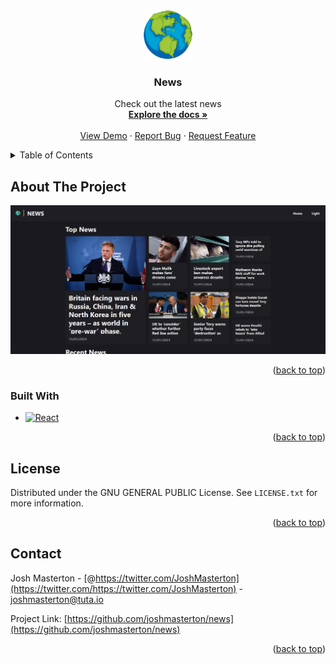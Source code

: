 <a name="readme-top"></a>

<!-- PROJECT LOGO -->
<br />
<div align="center">
  <a href="https://joshmasterton.github.io/news">
    <img src="./public/planet.png" alt="Logo" width="80" height="80">
  </a>

<h3 align="center">News</h3>

  <p align="center">
    Check out the latest news
    <br />
    <a href="https://github.com/joshmasterton/news"><strong>Explore the docs »</strong></a>
    <br />
    <br />
    <a href="https://github.com/joshmasterton/news">View Demo</a>
    ·
    <a href="https://github.com/joshmasterton/news-api/issues">Report Bug</a>
    ·
    <a href="https://github.com/joshmasterton/news-api/issues">Request Feature</a>
  </p>
</div>



<!-- TABLE OF CONTENTS -->
<details>
  <summary>Table of Contents</summary>
  <ol>
    <li>
      <a href="#about-the-project">About The Project</a>
      <ul>
        <li><a href="#built-with">Built With</a></li>
      </ul>
    </li>
    <li><a href="#license">License</a></li>
    <li><a href="#contact">Contact</a></li>
  </ol>
</details>



<!-- ABOUT THE PROJECT -->
## About The Project

[![Product Name Screen Shot][product-screenshot]](https://joshmasterton.github.io/news)

<p align="right">(<a href="#readme-top">back to top</a>)</p>

### Built With

* [![React][React.js]][React-url]

<p align="right">(<a href="#readme-top">back to top</a>)</p>

<!-- LICENSE -->
## License

Distributed under the GNU GENERAL PUBLIC License. See `LICENSE.txt` for more information.

<p align="right">(<a href="#readme-top">back to top</a>)</p>

<!-- CONTACT -->
## Contact

Josh Masterton - [@https://twitter.com/JoshMasterton](https://twitter.com/https://twitter.com/JoshMasterton) - joshmasterton@tuta.io

Project Link: [https://github.com/joshmasterton/news](https://github.com/joshmasterton/news)

<p align="right">(<a href="#readme-top">back to top</a>)</p>



<!-- MARKDOWN LINKS & IMAGES -->
<!-- https://www.markdownguide.org/basic-syntax/#reference-style-links -->
[contributors-shield]: https://img.shields.io/github/contributors/joshmasterton/news.svg?style=for-the-badge
[contributors-url]: https://github.com/joshmasterton/news-api/graphs/contributors
[forks-shield]: https://img.shields.io/github/forks/joshmasterton/news.svg?style=for-the-badge
[forks-url]: https://github.com/joshmasterton/news-api/network/members
[stars-shield]: https://img.shields.io/github/stars/joshmasterton/news.svg?style=for-the-badge
[stars-url]: https://github.com/joshmasterton/news-api/stargazers
[issues-shield]: https://img.shields.io/github/issues/joshmasterton/news.svg?style=for-the-badge
[issues-url]: https://github.com/joshmasterton/news-api/issues
[license-shield]: https://img.shields.io/github/license/joshmasterton/news.svg?style=for-the-badge
[license-url]: https://github.com/joshmasterton/news-api/blob/master/LICENSE.txt
[linkedin-shield]: https://img.shields.io/badge/-LinkedIn-black.svg?style=for-the-badge&logo=linkedin&colorB=555
[linkedin-url]: https://linkedin.com/in/linkedin_username
[product-screenshot]: ./public/screen.png
[Next.js]: https://img.shields.io/badge/next.js-000000?style=for-the-badge&logo=nextdotjs&logoColor=white
[Next-url]: https://nextjs.org/
[React.js]: https://img.shields.io/badge/React-20232A?style=for-the-badge&logo=react&logoColor=61DAFB
[React-url]: https://reactjs.org/
[Vue.js]: https://img.shields.io/badge/Vue.js-35495E?style=for-the-badge&logo=vuedotjs&logoColor=4FC08D
[Vue-url]: https://vuejs.org/
[Angular.io]: https://img.shields.io/badge/Angular-DD0031?style=for-the-badge&logo=angular&logoColor=white
[Angular-url]: https://angular.io/
[Svelte.dev]: https://img.shields.io/badge/Svelte-4A4A55?style=for-the-badge&logo=svelte&logoColor=FF3E00
[Svelte-url]: https://svelte.dev/
[Laravel.com]: https://img.shields.io/badge/Laravel-FF2D20?style=for-the-badge&logo=laravel&logoColor=white
[Laravel-url]: https://laravel.com
[Bootstrap.com]: https://img.shields.io/badge/Bootstrap-563D7C?style=for-the-badge&logo=bootstrap&logoColor=white
[Bootstrap-url]: https://getbootstrap.com
[JQuery.com]: https://img.shields.io/badge/jQuery-0769AD?style=for-the-badge&logo=jquery&logoColor=white
[JQuery-url]: https://jquery.com 